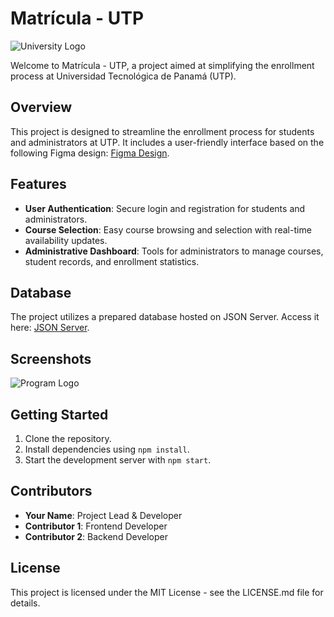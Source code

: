 # Matrícula - UTP

![University Logo](https://res.cloudinary.com/djia8bsvr/image/upload/v1727060006/crwtyws8oaford8wwqd7.png)

Welcome to Matrícula - UTP, a project aimed at simplifying the enrollment process at Universidad Tecnológica de Panamá (UTP).

## Overview

This project is designed to streamline the enrollment process for students and administrators at UTP. It includes a user-friendly interface based on the following Figma design: [Figma Design](https://www.figma.com/design/Ma67eXpIZZI7NaucEHaaoP/Matricula---UTP?node-id=0-1&t=wpVkFaRWF2Qz73U2-1).

## Features

- **User Authentication**: Secure login and registration for students and administrators.
- **Course Selection**: Easy course browsing and selection with real-time availability updates.
- **Administrative Dashboard**: Tools for administrators to manage courses, student records, and enrollment statistics.

## Database

The project utilizes a prepared database hosted on JSON Server. Access it here: [JSON Server](https://my-json-server.typicode.com/VictorHerrera10/VictorHerrera10-db).

## Screenshots

![Program Logo](https://res.cloudinary.com/djia8bsvr/image/upload/v1727104296/iasbwxmx60ehqcozduu8.png)

## Getting Started

1. Clone the repository.
2. Install dependencies using `npm install`.
3. Start the development server with `npm start`.

## Contributors

- **Your Name**: Project Lead & Developer
- **Contributor 1**: Frontend Developer
- **Contributor 2**: Backend Developer

## License

This project is licensed under the MIT License - see the LICENSE.md file for details.
